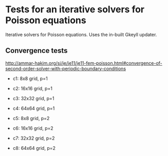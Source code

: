 Tests for an iterative solvers for Poisson equations
====================================================

Iterative solvers for Poisson equations. Uses the in-built Gkeyll
updater.

Convergence tests
-----------------

http://ammar-hakim.org/sj/je/je11/je11-fem-poisson.html#convergence-of-second-order-solver-with-periodic-boundary-conditions

- c1: 8x8 grid, p=1
- c2: 16x16 grid, p=1
- c3: 32x32 grid, p=1
- c4: 64x64 grid, p=1

- c5: 8x8 grid, p=2
- c6: 16x16 grid, p=2
- c7: 32x32 grid, p=2
- c8: 64x64 grid, p=2
